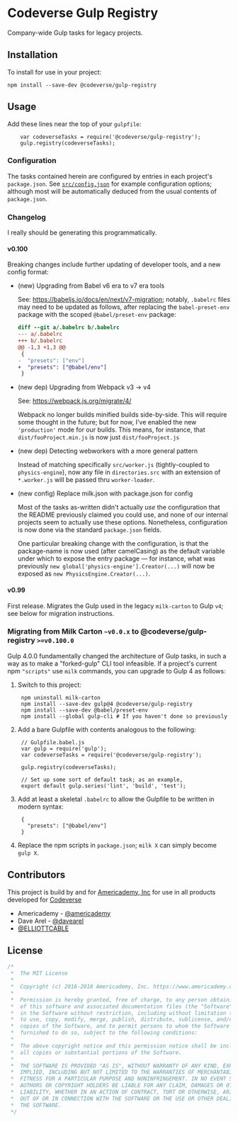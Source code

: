 # Codeverse Gulp Registry
Company-wide Gulp tasks for legacy projects.

## Installation

To install for use in your project:

    npm install --save-dev @codeverse/gulp-registry

## Usage

Add these lines near the top of your `gulpfile`:

        var codeverseTasks = require('@codeverse/gulp-registry');
        gulp.registry(codeverseTasks);

### Configuration

The tasks contained herein are configured by entries in each project's `package.json`. See
[`src/config.json`](src/config.json) for example configuration options; although most will be
automatically deduced from the usual contents of `package.json`.

### Changelog
I really should be generating this programmatically.

#### v0.100

Breaking changes include further updating of developer tools, and a new config format:

 - (new) Upgrading from Babel v6 era to v7 era tools

    See: <https://babeljs.io/docs/en/next/v7-migration>; notably, `.babelrc` files may need to be
    updated as follows, after replacing the `babel-preset-env` package with the scoped
    `@babel/preset-env` package:

    ```diff
    diff --git a/.babelrc b/.babelrc
    --- a/.babelrc
    +++ b/.babelrc
    @@ -1,3 +1,3 @@
     {
    -  "presets": ["env"]
    +  "presets": ["@babel/env"]
     }
    ```

 - (new dep) Upgrading from Webpack v3 -> v4

   See: <https://webpack.js.org/migrate/4/>

   Webpack no longer builds minified builds side-by-side. This will require some thought in the
   future; but for now, I've enabled the new `'production'` mode for our builds. This means, for
   instance, that `dist/fooProject.min.js` is now just `dist/fooProject.js`

 - (new dep) Detecting webworkers with a more general pattern

   Instead of matching specifically `src/worker.js` (tightly-coupled to `physics-engine`), now any
   file in `directories.src` with an extension of `*.worker.js` will be passed thru `worker-loader`.

 - (new config) Replace milk.json with package.json for config

   Most of the tasks as-written didn't actually *use* the configuration that the README previously
   claimed you could use, and none of our internal projects seem to actually use these options.
   Nonetheless, configuration is now done via the standard `package.json` fields.

   One particular breaking change with the configuration, is that the package-name is now used
   (after camelCasing) as the default variable under which to expose the entry package — for
   instance, what was previously `new global['physics-engine'].Creator(...)` will now be exposed as
   `new PhysicsEngine.Creator(...)`.

#### v0.99

First release. Migrates the Gulp used in the legacy `milk-carton` to Gulp `v4`; see below for
migration instructions.

### Migrating from Milk Carton `~v0.0.x` to @codeverse/gulp-registry `>=v0.100.0`
Gulp 4.0.0 fundamentally changed the architecture of Gulp tasks, in such a way as to make a
"forked-gulp" CLI tool infeasible. If a project's current npm `"scripts"` use `milk` commands, you
can upgrade to Gulp 4 as follows:

1. Switch to this project:

        npm uninstall milk-carton
        npm install --save-dev gulp@4 @codeverse/gulp-registry
        npm install --save-dev @babel/preset-env
        npm install --global gulp-cli # If you haven't done so previously

2. Add a bare Gulpfile with contents analogous to the following:

        // Gulpfile.babel.js
        var gulp = require('gulp');
        var codeverseTasks = require('@codeverse/gulp-registry');
        
        gulp.registry(codeverseTasks);
        
        // Set up some sort of default task; as an example,
        export default gulp.series('lint', 'build', 'test');

3. Add at least a skeletal `.babelrc` to allow the Gulpfile to be written in modern syntax:

        {
          "presets": ["@babel/env"]
        }

4. Replace the npm scripts in `package.json`; `milk X` can simply become `gulp X`.


## Contributors
This project is build by and for [Americademy, Inc](https://www.americademy.com/) for use in all products developed for [Codeverse](https://www.codeverse.com/)

* Americademy - [@americademy](https://github.com/americademy)
* Dave Arel - [@davearel](https://github.com/davearel)
* [@ELLIOTTCABLE](https://github.com/ELLIOTTCABLE)

## License

```js
/*
 *  The MIT License
 *
 *  Copyright (c) 2016-2018 Americademy, Inc. https://www.americademy.com
 *
 *  Permission is hereby granted, free of charge, to any person obtaining a copy
 *  of this software and associated documentation files (the "Software"), to deal
 *  in the Software without restriction, including without limitation the rights
 *  to use, copy, modify, merge, publish, distribute, sublicense, and/or sell
 *  copies of the Software, and to permit persons to whom the Software is
 *  furnished to do so, subject to the following conditions:
 *
 *  The above copyright notice and this permission notice shall be included in
 *  all copies or substantial portions of the Software.
 *
 *  THE SOFTWARE IS PROVIDED "AS IS", WITHOUT WARRANTY OF ANY KIND, EXPRESS OR
 *  IMPLIED, INCLUDING BUT NOT LIMITED TO THE WARRANTIES OF MERCHANTABILITY,
 *  FITNESS FOR A PARTICULAR PURPOSE AND NONINFRINGEMENT. IN NO EVENT SHALL THE
 *  AUTHORS OR COPYRIGHT HOLDERS BE LIABLE FOR ANY CLAIM, DAMAGES OR OTHER
 *  LIABILITY, WHETHER IN AN ACTION OF CONTRACT, TORT OR OTHERWISE, ARISING FROM,
 *  OUT OF OR IN CONNECTION WITH THE SOFTWARE OR THE USE OR OTHER DEALINGS IN
 *  THE SOFTWARE.
 */
```
